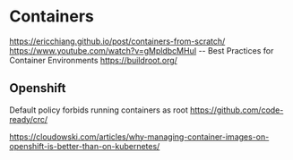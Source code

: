 # Containers

https://ericchiang.github.io/post/containers-from-scratch/
https://www.youtube.com/watch?v=gMpldbcMHuI -- Best Practices for Container Environments
https://buildroot.org/

## Openshift

Default policy forbids running containers as root
https://github.com/code-ready/crc/

https://cloudowski.com/articles/why-managing-container-images-on-openshift-is-better-than-on-kubernetes/
